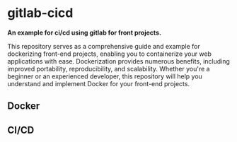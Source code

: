 # gitlab-cicd
**An example for ci/cd using gitlab for front projects.**

This repository serves as a comprehensive guide and example for dockerizing front-end projects, enabling you to containerize your web applications with ease. Dockerization provides numerous benefits, including improved portability, reproducibility, and scalability. Whether you're a beginner or an experienced developer, this repository will help you understand and implement Docker for your front-end projects.



## Docker


## CI/CD

